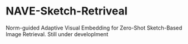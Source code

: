 # NAVE-Sketch-Retriveal
Norm-guided Adaptive Visual Embedding for Zero-Shot Sketch-Based Image Retrieval. Still under developlment
